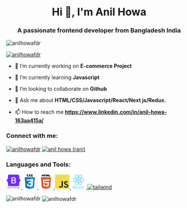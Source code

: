 <h1 align="center">Hi 👋, I'm Anil Howa</h1>
<h3 align="center">A passionate frontend developer from Bangladesh India</h3>

<p align="left"> <img src="https://komarev.com/ghpvc/?username=anilhowafdr&label=Profile%20views&color=0e75b6&style=flat" alt="anilhowafdr" /> </p>

<p align="left"> <a href="https://github.com/ryo-ma/github-profile-trophy"><img src="https://github-profile-trophy.vercel.app/?username=anilhowafdr" alt="anilhowafdr" /></a> </p>

- 🔭 I’m currently working on **E-commerce Project**

- 🌱 I’m currently learning **Javascript**

- 👯 I’m looking to collaborate on **Github**

- 💬 Ask me about **HTML/CSS/Javascript/React/Next js/Redux.**

- 📫 How to reach me **https://www.linkedin.com/in/anil-howa-163aa415a/**

<h3 align="left">Connect with me:</h3>
<p align="left">
<a href="https://linkedin.com/in/anilhowafdr" target="blank"><img align="center" src="https://raw.githubusercontent.com/rahuldkjain/github-profile-readme-generator/master/src/images/icons/Social/linked-in-alt.svg" alt="anilhowafdr" height="30" width="40" /></a>
<a href="https://fb.com/anil howa (rani)" target="blank"><img align="center" src="https://raw.githubusercontent.com/rahuldkjain/github-profile-readme-generator/master/src/images/icons/Social/facebook.svg" alt="anil howa (rani)" height="30" width="40" /></a>
</p>

<h3 align="left">Languages and Tools:</h3>
<p align="left"> <a href="https://getbootstrap.com" target="_blank" rel="noreferrer"> <img src="https://raw.githubusercontent.com/devicons/devicon/master/icons/bootstrap/bootstrap-plain-wordmark.svg" alt="bootstrap" width="40" height="40"/> </a> <a href="https://www.w3schools.com/css/" target="_blank" rel="noreferrer"> <img src="https://raw.githubusercontent.com/devicons/devicon/master/icons/css3/css3-original-wordmark.svg" alt="css3" width="40" height="40"/> </a> <a href="https://www.w3.org/html/" target="_blank" rel="noreferrer"> <img src="https://raw.githubusercontent.com/devicons/devicon/master/icons/html5/html5-original-wordmark.svg" alt="html5" width="40" height="40"/> </a> <a href="https://developer.mozilla.org/en-US/docs/Web/JavaScript" target="_blank" rel="noreferrer"> <img src="https://raw.githubusercontent.com/devicons/devicon/master/icons/javascript/javascript-original.svg" alt="javascript" width="40" height="40"/> </a> <a href="https://reactjs.org/" target="_blank" rel="noreferrer"> <img src="https://raw.githubusercontent.com/devicons/devicon/master/icons/react/react-original-wordmark.svg" alt="react" width="40" height="40"/> </a> <a href="https://tailwindcss.com/" target="_blank" rel="noreferrer"> <img src="https://www.vectorlogo.zone/logos/tailwindcss/tailwindcss-icon.svg" alt="tailwind" width="40" height="40"/> </a> </p>

<p><img align="left" src="https://github-readme-stats.vercel.app/api/top-langs?username=anilhowafdr&show_icons=true&locale=en&layout=compact" alt="anilhowafdr" /></p>

<p>&nbsp;<img align="center" src="https://github-readme-stats.vercel.app/api?username=anilhowafdr&show_icons=true&locale=en" alt="anilhowafdr" /></p>
